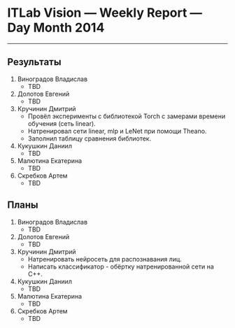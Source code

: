 # ITLab Vision — Weekly Report — Day Month 2014

----------------

## Результаты

  1. Виноградов Владислав
     - TBD
  1. Долотов Евгений
     - TBD
  1. Кручинин Дмитрий
     - Провёл эксперименты с библиотекой Torch с замерами времени обучения (сеть linear).
     - Натренировал сети linear, mlp и LeNet при помощи Theano.
     - Заполнил таблицу сравнения библиотек.
  1. Кукушкин Даниил
     - TBD
  1. Малютина Екатерина
     - TBD
  1. Скребков Артем
     - TBD

## Планы

  1. Виноградов Владислав
     - TBD
  1. Долотов Евгений
     - TBD
  1. Кручинин Дмитрий
     - Натренировать нейросеть для распознавания лиц.
     - Написать классификатор - обёртку натренированной сети на C++.
  1. Кукушкин Даниил
     - TBD
  1. Малютина Екатерина
     - TBD
  1. Скребков Артем
     - TBD
